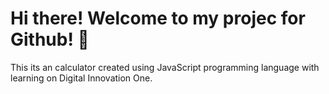 # Hi there! Welcome to my projec for Github! 🌟
This its an calculator created using JavaScript programming language with learning on Digital Innovation One.

